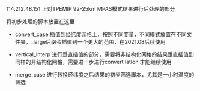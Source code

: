 114.212.48.151 上对TPEMIP 92-25km MPAS模式结果进行后处理的部分

将初步处理的脚本放置在这里

-   convert_case 插值到经纬度网格上，按照不同变量，不同模式放置在不同文件夹，_large后缀会插值到一个更大的范围，在2021.08后续使用

-   vertical_interp 进行垂直插值的部分，需要将非结构化网格的结果垂直插值到同样的非结构化网格，需要进一步进行convert latlon 才能继续使用

-   merge_case 进行转换经纬度之后结果的初步筛选脚本，尤其是一小时温度的筛选